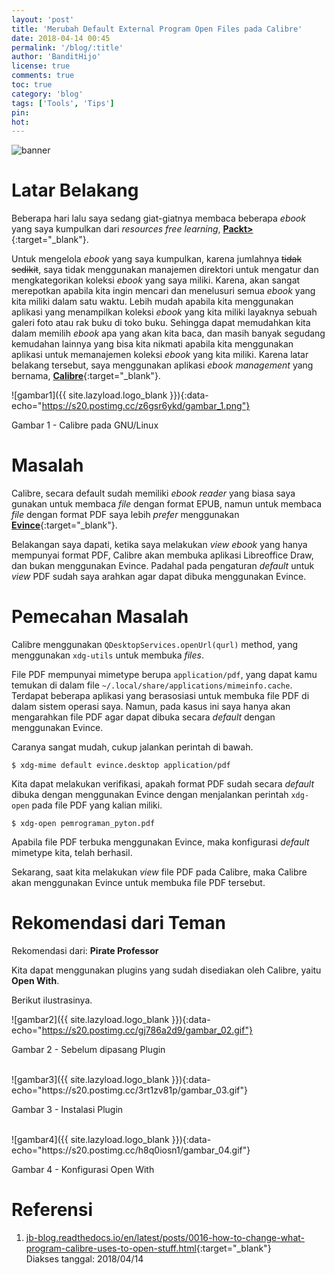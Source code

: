 ```yaml
---
layout: 'post'
title: 'Merubah Default External Program Open Files pada Calibre'
date: 2018-04-14 00:45
permalink: '/blog/:title'
author: 'BanditHijo'
license: true
comments: true
toc: true
category: 'blog'
tags: ['Tools', 'Tips']
pin:
hot:
---
```


<!-- BANNER OF THE POST -->
<img class="post-body-img" src="{{ site.lazyload.logo_blank_banner }}" data-echo="https://s20.postimg.cc/q966nyg5p/banner_post_02.png" alt="banner">

# Latar Belakang

Beberapa hari lalu saya sedang giat-giatnya membaca beberapa *ebook* yang saya kumpulkan dari *resources free learning*, [**Packt>**](https://www.packtpub.com/packt/offers/free-learning){:target="_blank"}.

Untuk mengelola *ebook* yang saya kumpulkan, karena jumlahnya ~~tidak sedikit~~, saya tidak menggunakan manajemen direktori untuk mengatur dan mengkategorikan koleksi *ebook* yang saya miliki. Karena, akan sangat merepotkan apabila kita ingin mencari dan menelusuri semua *ebook* yang kita miliki dalam satu waktu. Lebih mudah apabila kita menggunakan aplikasi yang menampilkan koleksi *ebook* yang kita miliki layaknya sebuah galeri foto atau rak buku di toko buku. Sehingga dapat memudahkan kita dalam memilih *ebook* apa yang akan kita baca, dan masih banyak segudang kemudahan lainnya yang bisa kita nikmati apabila kita menggunakan aplikasi untuk memanajemen koleksi *ebook* yang kita miliki. Karena latar belakang tersebut, saya menggunakan aplikasi *ebook management* yang bernama, [**Calibre**](https://calibre-ebook.com/){:target="_blank"}.

![gambar1]({{ site.lazyload.logo_blank }}){:data-echo="https://s20.postimg.cc/z6gsr6ykd/gambar_1.png"}
<p class="img-caption">Gambar 1 - Calibre pada GNU/Linux</p>

# Masalah

Calibre, secara default sudah memiliki *ebook reader* yang biasa saya gunakan untuk membaca *file* dengan format EPUB, namun untuk membaca *file* dengan format PDF saya lebih *prefer* menggunakan [**Evince**](https://github.com/GNOME/evince){:target="_blank"}.

Belakangan saya dapati, ketika saya melakukan *view ebook* yang hanya mempunyai format PDF, Calibre akan membuka aplikasi Libreoffice Draw, dan bukan menggunakan Evince. Padahal pada pengaturan *default* untuk *view* PDF sudah saya arahkan agar dapat dibuka menggunakan Evince.

# Pemecahan Masalah

Calibre menggunakan `QDesktopServices.openUrl(qurl)` method, yang menggunakan `xdg-utils` untuk membuka *files*.

File PDF mempunyai mimetype berupa `application/pdf`, yang dapat kamu temukan di dalam file `~/.local/share/applications/mimeinfo.cache`. Terdapat beberapa aplikasi yang berasosiasi untuk membuka file PDF di dalam sistem operasi saya. Namun, pada kasus ini saya hanya akan mengarahkan file PDF agar dapat dibuka secara *default* dengan menggunakan Evince.

Caranya sangat mudah, cukup jalankan perintah di bawah.

```
$ xdg-mime default evince.desktop application/pdf
```

Kita dapat melakukan verifikasi, apakah format PDF sudah secara *default* dibuka dengan menggunakan Evince dengan menjalankan perintah `xdg-open` pada file PDF yang kalian miliki.

```
$ xdg-open pemrograman_pyton.pdf
```

Apabila file PDF terbuka menggunakan Evince, maka konfigurasi *default* mimetype kita, telah berhasil.

Sekarang, saat kita melakukan *view* file PDF pada Calibre, maka Calibre akan menggunakan Evince untuk membuka file PDF tersebut.

# Rekomendasi dari Teman

Rekomendasi dari: **Pirate Professor**

Kita dapat menggunakan plugins yang sudah disediakan oleh Calibre, yaitu **Open With**.

Berikut ilustrasinya.

![gambar2]({{ site.lazyload.logo_blank }}){:data-echo="https://s20.postimg.cc/gj786a2d9/gambar_02.gif"}
<p class="img-caption">Gambar 2 - Sebelum dipasang Plugin</p>

<br>
![gambar3]({{ site.lazyload.logo_blank }}){:data-echo="https://s20.postimg.cc/3rt1zv81p/gambar_03.gif"}
<p class="img-caption">Gambar 3 - Instalasi Plugin</p>

<br>
![gambar4]({{ site.lazyload.logo_blank }}){:data-echo="https://s20.postimg.cc/h8q0iosn1/gambar_04.gif"}
<p class="img-caption">Gambar 4 - Konfigurasi Open With</p>


# Referensi

1. [jb-blog.readthedocs.io/en/latest/posts/0016-how-to-change-what-program-calibre-uses-to-open-stuff.html](http://jb-blog.readthedocs.io/en/latest/posts/0016-how-to-change-what-program-calibre-uses-to-open-stuff.html){:target="_blank"}
<br>Diakses tanggal: 2018/04/14
